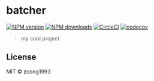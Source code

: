 # batcher

[![NPM version](https://img.shields.io/npm/v/@zcong/batcher.svg?style=flat)](https://npmjs.com/package/@zcong/batcher) [![NPM downloads](https://img.shields.io/npm/dm/@zcong/batcher.svg?style=flat)](https://npmjs.com/package/@zcong/batcher) [![CircleCI](https://circleci.com/gh/zcong1993/batcher/tree/master.svg?style=shield)](https://circleci.com/gh/zcong1993/batcher/tree/master) [![codecov](https://codecov.io/gh/zcong1993/batcher/branch/master/graph/badge.svg)](https://codecov.io/gh/zcong1993/batcher)

> my cool project

## License

MIT &copy; zcong1993
